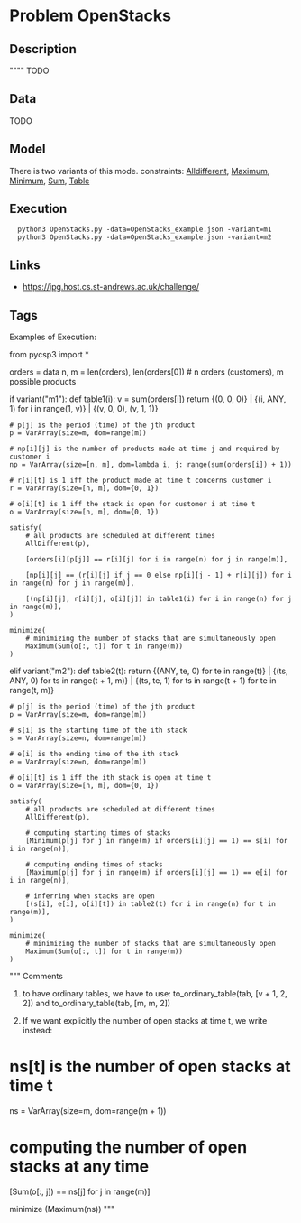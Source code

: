 # Problem OpenStacks
## Description
""""
TODO

## Data
TODO

## Model
There is two variants of this mode.
  constraints: [Alldifferent](http://pycsp.org/documentation/constraints/Alldifferent), [Maximum](http://pycsp.org/documentation/constraints/Maximum), [Minimum](http://pycsp.org/documentation/constraints/Minimum), [Sum](http://pycsp.org/documentation/constraints/Sum), [Table](http://pycsp.org/documentation/constraints/Table)

## Execution
```
  python3 OpenStacks.py -data=OpenStacks_example.json -variant=m1
  python3 OpenStacks.py -data=OpenStacks_example.json -variant=m2
```

## Links
  - https://ipg.host.cs.st-andrews.ac.uk/challenge/

## Tags

Examples of Execution:


from pycsp3 import *

orders = data
n, m = len(orders), len(orders[0])  # n orders (customers), m possible products

if variant("m1"):
    def table1(i):
        v = sum(orders[i])
        return {(0, 0, 0)} | {(i, ANY, 1) for i in range(1, v)} | {(v, 0, 0), (v, 1, 1)}


    # p[j] is the period (time) of the jth product
    p = VarArray(size=m, dom=range(m))

    # np[i][j] is the number of products made at time j and required by customer i
    np = VarArray(size=[n, m], dom=lambda i, j: range(sum(orders[i]) + 1))

    # r[i][t] is 1 iff the product made at time t concerns customer i
    r = VarArray(size=[n, m], dom={0, 1})

    # o[i][t] is 1 iff the stack is open for customer i at time t
    o = VarArray(size=[n, m], dom={0, 1})

    satisfy(
        # all products are scheduled at different times
        AllDifferent(p),

        [orders[i][p[j]] == r[i][j] for i in range(n) for j in range(m)],

        [np[i][j] == (r[i][j] if j == 0 else np[i][j - 1] + r[i][j]) for i in range(n) for j in range(m)],

        [(np[i][j], r[i][j], o[i][j]) in table1(i) for i in range(n) for j in range(m)],
    )

    minimize(
        # minimizing the number of stacks that are simultaneously open
        Maximum(Sum(o[:, t]) for t in range(m))
    )

elif variant("m2"):
    def table2(t):
        return {(ANY, te, 0) for te in range(t)} | {(ts, ANY, 0) for ts in range(t + 1, m)} | {(ts, te, 1) for ts in range(t + 1) for te in range(t, m)}


    # p[j] is the period (time) of the jth product
    p = VarArray(size=m, dom=range(m))

    # s[i] is the starting time of the ith stack
    s = VarArray(size=n, dom=range(m))

    # e[i] is the ending time of the ith stack
    e = VarArray(size=n, dom=range(m))

    # o[i][t] is 1 iff the ith stack is open at time t
    o = VarArray(size=[n, m], dom={0, 1})

    satisfy(
        # all products are scheduled at different times
        AllDifferent(p),

        # computing starting times of stacks
        [Minimum(p[j] for j in range(m) if orders[i][j] == 1) == s[i] for i in range(n)],

        # computing ending times of stacks
        [Maximum(p[j] for j in range(m) if orders[i][j] == 1) == e[i] for i in range(n)],

        # inferring when stacks are open
        [(s[i], e[i], o[i][t]) in table2(t) for i in range(n) for t in range(m)],
    )

    minimize(
        # minimizing the number of stacks that are simultaneously open
        Maximum(Sum(o[:, t]) for t in range(m))
    )

""" Comments
1) to have ordinary tables, we have to use: to_ordinary_table(tab, [v + 1, 2, 2]) and to_ordinary_table(tab, [m, m, 2])

2) If we want explicitly the number of open stacks at time t, we write instead:
 # ns[t] is the number of open stacks at time t
 ns = VarArray(size=m, dom=range(m + 1))

 # computing the number of open stacks at any time
 [Sum(o[:, j]) == ns[j] for j in range(m)]

 minimize (Maximum(ns))
"""